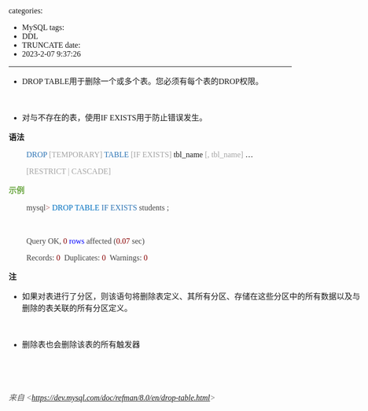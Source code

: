 categories:
- MySQL
tags:
- DDL
- TRUNCATE
date:
- 2023-2-07 9:37:26
---

<body lang=zh-CN style='font-family:"Microsoft YaHei UI";font-size:12.0pt'>
<!--StartFragment-->

<div style='direction:ltr;border-width:100%'>

<div style='direction:ltr;margin-top:0in;margin-left:0in;width:7.484in'>

<div style='direction:ltr;margin-top:0in;margin-left:0in;width:7.484in'>

<ul type=disc style='direction:ltr;unicode-bidi:embed;margin-top:0in;
 margin-bottom:0in'>
 <li style='margin-top:0;margin-bottom:0;vertical-align:middle'><span
     style='font-family:"Comic Sans MS";font-size:12.0pt'>DROP TABLE</span><span
     style='font-family:"Microsoft YaHei UI";font-size:12.0pt'>用于删除一个或多个表。您必须有每个表的</span><span
     style='font-family:"Comic Sans MS";font-size:12.0pt'>DROP</span><span
     style='font-family:"Microsoft YaHei UI";font-size:12.0pt'>权限。</span></li>
</ul>

<p style='margin-left:.375in;font-family:"Microsoft YaHei UI";
font-size:12.0pt'>&nbsp;</p>

<ul type=disc style='direction:ltr;unicode-bidi:embed;margin-top:0in;
 margin-bottom:0in'>
 <li style='margin-top:0;margin-bottom:0;vertical-align:middle'><span
     style='font-family:"Microsoft YaHei UI";font-size:12.0pt'>对与不存在的表，使用</span><span
     style='font-family:"Comic Sans MS";font-size:12.0pt'>IF EXISTS</span><span
     style='font-family:"Microsoft YaHei UI";font-size:12.0pt'>用于防止错误发生。</span></li>
</ul>

<p style='font-family:"Microsoft YaHei UI";font-size:12.0pt'><span
style='font-weight:bold'>语法</span></p>

<p style='margin-left:.375in;font-family:"Comic Sans MS";font-size:
12.0pt'><span style='color:#2E75B5' lang=zh-CN>DROP </span><span
style='color:#A5A5A5' lang=zh-CN>[TEMPORARY] </span><span style='color:#2E75B5'
lang=zh-CN>TABLE </span><span style='color:#A5A5A5' lang=zh-CN>[IF EXISTS]</span><span
style='color:#A5A5A5' lang=en-US> </span><span lang=zh-CN>tbl_name </span><span
style='color:#A5A5A5' lang=zh-CN>[, tbl_name]</span><span lang=zh-CN> …</span></p>

<p style='margin-left:.375in;font-family:"Comic Sans MS";font-size:
12.0pt;color:#A5A5A5'>[RESTRICT | CASCADE]</p>

<p style='font-family:"Microsoft YaHei UI";font-size:12.0pt;
color:#6DA845'><span style='font-weight:bold'>示例</span></p>

<p style='margin-left:.375in;font-family:"Comic Sans MS";font-size:
12.0pt'><span style='color:#444444' lang=zh-CN>mysql</span><span
style='color:#AB5656' lang=zh-CN>&gt; </span><span style='color:#0070C0'
lang=en-US>DROP</span><span style='color:#0070C0' lang=zh-CN> TABLE</span><span
style='color:#0070C0' lang=en-US> </span><span style='color:#2E75B5'
lang=en-US>IF EXISTS </span><span style='color:#444444' lang=zh-CN>students</span><span
style='color:#444444' lang=en-US> ;</span></p>

<p style='margin-left:.375in;font-family:"Comic Sans MS";font-size:
12.0pt;color:#444444'>&nbsp;</p>

<p style='margin-left:.375in;font-family:"Comic Sans MS";font-size:
12.0pt'><span style='color:#444444'>Query OK, </span><span style='color:#880000'>0
</span><span style='color:blue'>rows</span><span style='color:#444444'>
affected (</span><span style='color:#880000'>0.07</span><span style='color:
#444444'> sec)</span></p>

<p style='margin-left:.375in;font-family:"Comic Sans MS";font-size:
12.0pt'><span style='color:#444444'>Records: </span><span style='color:#880000'>0</span><span
style='color:#444444'><span style='mso-spacerun:yes'>  </span>Duplicates: </span><span
style='color:#880000'>0</span><span style='color:#444444'><span
style='mso-spacerun:yes'>  </span>Warnings: </span><span style='color:#880000'>0</span></p>

<p style='font-family:"Microsoft YaHei UI";font-size:12.0pt'><span
style='font-weight:bold'>注</span></p>

<ul type=disc style='direction:ltr;unicode-bidi:embed;margin-top:0in;
 margin-bottom:0in'>
 <li style='margin-top:0;margin-bottom:0;vertical-align:middle'><span
     style='font-family:"Microsoft YaHei UI";font-size:12.0pt'>如果对表进行了分区，则该语句将删除表定义、其所有分区、存储在这些分区中的所有数据以及与删除的表关联的所有分区定义。</span></li>
</ul>

<p style='margin-left:.375in;font-family:"Microsoft YaHei UI";
font-size:12.0pt'>&nbsp;</p>

<ul type=disc style='direction:ltr;unicode-bidi:embed;margin-top:0in;
 margin-bottom:0in'>
 <li style='margin-top:0;margin-bottom:0;vertical-align:middle'><span
     style='font-family:"Microsoft YaHei UI";font-size:12.0pt'>删除表也会删除该表的所有触发器</span></li>
</ul>

<p style='font-family:"Microsoft YaHei UI";font-size:12.0pt'>&nbsp;</p>

<p style='font-family:"Comic Sans MS";font-size:12.0pt'>&nbsp;</p>

<p><cite style='font-size:12.0pt;color:#595959'><span
style='font-family:"Microsoft YaHei UI"'>来自</span><span style='font-family:
"Comic Sans MS"'> &lt;</span><a
href="https://dev.mysql.com/doc/refman/8.0/en/drop-table.html"><span
style='font-family:"Comic Sans MS"'>https://dev.mysql.com/doc/refman/8.0/en/drop-table.html</span></a><span
style='font-family:"Comic Sans MS"'>&gt; </span></cite></p>

</div>

</div>

</div>

<!--EndFragment-->
</body>


